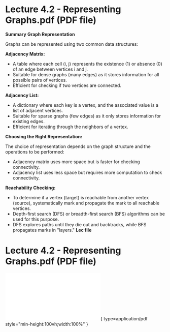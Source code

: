 # Lecture 4.2 - Representing Graphs.pdf (PDF file)
**Summary**
**Graph Representation**

Graphs can be represented using two common data structures:

**Adjacency Matrix:**

* A table where each cell (i, j) represents the existence (1) or absence (0) of an edge between vertices i and j.
* Suitable for dense graphs (many edges) as it stores information for all possible pairs of vertices.
* Efficient for checking if two vertices are connected.

**Adjacency List:**

* A dictionary where each key is a vertex, and the associated value is a list of adjacent vertices.
* Suitable for sparse graphs (few edges) as it only stores information for existing edges.
* Efficient for iterating through the neighbors of a vertex.

**Choosing the Right Representation:**

The choice of representation depends on the graph structure and the operations to be performed:

* Adjacency matrix uses more space but is faster for checking connectivity.
* Adjacency list uses less space but requires more computation to check connectivity.

**Reachability Checking:**

* To determine if a vertex (target) is reachable from another vertex (source), systematically mark and propagate the mark to all reachable vertices.
* Depth-first search (DFS) or breadth-first search (BFS) algorithms can be used for this purpose.
* DFS explores paths until they die out and backtracks, while BFS propagates marks in "layers."
**Lec file**
# Lecture 4.2 - Representing Graphs.pdf (PDF file)
![Alt text](<./Lecture 4.2 - Representing Graphs.pdf>){ type=application/pdf style="min-height:100vh;width:100%" }